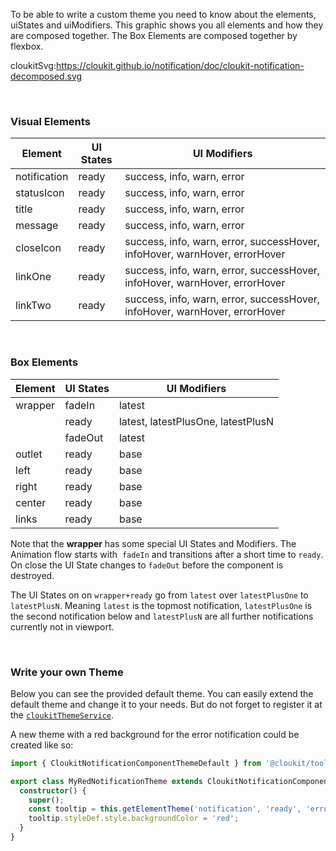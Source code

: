 To be able to write a custom theme you need to know about the elements, uiStates and uiModifiers.
This graphic shows you all elements and how they are composed together. The Box Elements are composed together by flexbox.

cloukitSvg:https://cloukit.github.io/notification/doc/cloukit-notification-decomposed.svg

&nbsp;

### Visual Elements

| Element | UI States | UI Modifiers |
|---------|----------|-------------|
| notification | ready | success, info, warn, error  |
| statusIcon | ready | success, info, warn, error |
| title | ready | success, info, warn, error |
| message | ready | success, info, warn, error |
| closeIcon | ready | success, info, warn, error, successHover, infoHover, warnHover, errorHover |
| linkOne | ready | success, info, warn, error, successHover, infoHover, warnHover, errorHover |
| linkTwo | ready | success, info, warn, error, successHover, infoHover, warnHover, errorHover |

&nbsp;

### Box Elements

| Element | UI States | UI Modifiers |
|---------|----------|-------------|
| wrapper | fadeIn | latest |
|         | ready | latest, latestPlusOne, latestPlusN  |
|         | fadeOut | latest |
| outlet | ready | base |
| left | ready | base |
| right | ready | base |
| center | ready | base |
| links | ready | base |

Note that the **wrapper** has some special UI States and Modifiers. The Animation flow starts with  `fadeIn` and transitions after a short time to `ready`. On close the UI State changes to `fadeOut` before the component is destroyed.

The UI States on on `wrapper+ready` go from `latest` over `latestPlusOne` to `latestPlusN`. Meaning `latest` is the topmost notification, `latestPlusOne` is the second notification below and `latestPlusN` are all further notifications currently not in viewport.

&nbsp;

### Write your own Theme

Below you can see the provided default theme. You can easily extend the default theme and change it to your needs. But do not forget to register it at the [`cloukitThemeService`](https://cloukit.github.io/#/guide/themeing).

A new theme with a red background for the error notification could be created like so:

```typescript
import { CloukitNotificationComponentThemeDefault } from '@cloukit/tooltip';

export class MyRedNotificationTheme extends CloukitNotificationComponentThemeDefault {
  constructor() {
    super();
    const tooltip = this.getElementTheme('notification', 'ready', 'error');
    tooltip.styleDef.style.backgroundColor = 'red';
  }
}
```
